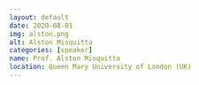 ```yaml
---
layout: default
date: 2020-08-01
img: alston.png
alt: Alston Misquitta
categories: [speaker]
name: Prof. Alston Misquitta
location: Queen Mary University of London (UK)
---
```


